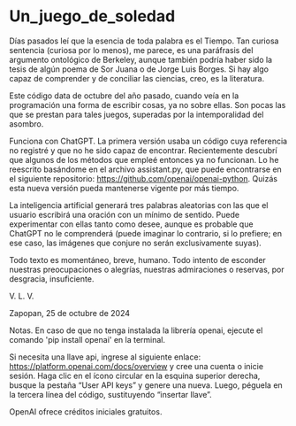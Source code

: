 # Un_juego_de_soledad

Días pasados leí que la esencia de toda palabra es el Tiempo. Tan curiosa sentencia (curiosa por lo menos), me parece, es una paráfrasis del argumento ontológico de Berkeley, aunque también podría haber sido la tesis de algún poema de Sor Juana o de Jorge Luis Borges. Si hay algo capaz de comprender y de conciliar las ciencias, creo, es la literatura.

Este código data de octubre del año pasado, cuando veía en la programación una forma de escribir cosas, ya no sobre ellas. Son pocas las que se prestan para tales juegos, superadas por la intemporalidad del asombro.

Funciona con ChatGPT. La primera versión usaba un código cuya referencia no registré y que no he sido capaz de encontrar. Recientemente descubrí que algunos de los métodos que empleé entonces ya no funcionan. Lo he reescrito basándome en el archivo assistant.py, que puede encontrarse en el siguiente repositorio: https://github.com/openai/openai-python. Quizás esta nueva versión pueda mantenerse vigente por más tiempo.

La inteligencia artificial generará tres palabras aleatorias con las que el usuario escribirá una oración con un mínimo de sentido. Puede experimentar con ellas tanto como desee, aunque es probable que ChatGPT no le comprenderá (puede imaginar lo contrario, si lo prefiere; en ese caso, las imágenes que conjure no serán exclusivamente suyas).

Todo texto es momentáneo, breve, humano. Todo intento de esconder nuestras preocupaciones o alegrías, nuestras admiraciones o reservas, por desgracia, insuficiente.

V. L. V.

Zapopan, 25 de octubre de 2024




Notas. En caso de que no tenga instalada la librería openai, ejecute el comando 'pip install openai' en la terminal.

Si necesita una llave api, ingrese al siguiente enlace: https://platform.openai.com/docs/overview y cree una cuenta o inicie sesión. Haga clic en el ícono circular en la esquina superior derecha, busque la pestaña “User API keys” y genere una nueva. Luego, péguela en la tercera línea del código, sustituyendo “insertar llave”.

OpenAI ofrece créditos iniciales gratuitos.
